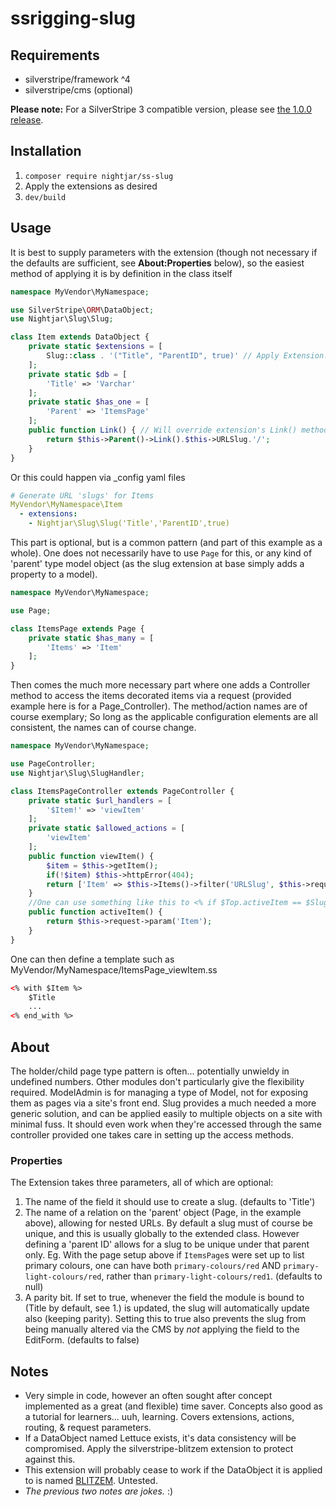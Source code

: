 # ssrigging-slug

## Requirements

* silverstripe/framework ^4
* silverstripe/cms (optional)

**Please note:** For a SilverStripe 3 compatible version, please see [the 1.0.0 release](https://github.com/nightjar/ssrigging-slug/tree/1.0.0).

## Installation

1. `composer require nightjar/ss-slug`
2. Apply the extensions as desired
3. `dev/build`

## Usage

It is best to supply parameters with the extension (though not necessary if the defaults are sufficient, see **About:Properties** below), so the easiest method of applying it is by definition in the class itself

```php
namespace MyVendor\MyNamespace;

use SilverStripe\ORM\DataObject;
use Nightjar\Slug\Slug;

class Item extends DataObject {
    private static $extensions = [
        Slug::class . '("Title", "ParentID", true)' // Apply Extension!
    ];
    private static $db = [
        'Title' => 'Varchar'
    ];
    private static $has_one = [
        'Parent' => 'ItemsPage'
    ];
    public function Link() { // Will override extension's Link() method
        return $this->Parent()->Link().$this->URLSlug.'/';
    }
}
```

Or this could happen via _config yaml files

```yaml
# Generate URL 'slugs' for Items
MyVendor\MyNamespace\Item
  - extensions:
    - Nightjar\Slug\Slug('Title','ParentID',true)
```

This part is optional, but is a common pattern (and part of this example as a whole). One does not necessarily have to use `Page` for this, or any kind of 'parent' type model object (as the slug extension at base simply adds a property to a model).

```php
namespace MyVendor\MyNamespace;

use Page;

class ItemsPage extends Page {
    private static $has_many = [
        'Items' => 'Item'
    ];
}
```

Then comes the much more necessary part where one adds a Controller method to access the items decorated items via a request (provided example here is for a Page_Controller). The method/action names are of course exemplary; So long as the applicable configuration elements are all consistent, the names can of course change.

```php
namespace MyVendor\MyNamespace;

use PageController;
use Nightjar\Slug\SlugHandler;

class ItemsPageController extends PageController {
    private static $url_handlers = [
        '$Item!' => 'viewItem'
    ];
    private static $allowed_actions = [
        'viewItem'
    ];
    public function viewItem() {
        $item = $this->getItem();
        if(!$item) $this->httpError(404);
        return ['Item' => $this->Items()->filter('URLSlug', $this->request->param('Item'))->first()];
    }
    //One can use something like this to <% if $Top.activeItem == $Slug %> in a menu
    public function activeItem() {
        return $this->request->param('Item');
    }
}
```

One can then define a template such as MyVendor/MyNamespace/ItemsPage_viewItem.ss

```html
<% with $Item %>
    $Title
    ...
<% end_with %>
```

## About
The holder/child page type pattern is often... potentially unwieldy in undefined numbers. Other modules don't particularly give the flexibility required. ModelAdmin is for managing a type of Model, not for exposing them as pages via a site's front end. Slug provides a much needed a more generic solution, and can be applied easily to multiple objects on a site with minimal fuss. It should even work when they're accessed through the same controller provided one takes care in setting up the access methods.

### Properties
The Extension takes three parameters, all of which are optional:

1. The name of the field it should use to create a slug. (defaults to 'Title')
2. The name of a relation on the 'parent' object (Page, in the example above), allowing for nested URLs. By default a slug must of course be unique, and this is usually globally to the extended class. However defining a 'parent ID' allows for a slug to be unique under that parent only. Eg. With the page setup above if `ItemsPage`s were set up to list primary colours, one can have both `primary-colours/red` AND `primary-light-colours/red`, rather than `primary-light-colours/red1`. (defaults to null)
3. A parity bit. If set to true, whenever the field the module is bound to (Title by default, see 1.) is updated, the slug will automatically update also (keeping parity). Setting this to true also prevents the slug from being manually altered via the CMS by _not_ applying the field to the EditForm. (defaults to false)

## Notes
- Very simple in code, however an often sought after concept implemented as a great (and flexible) time saver. Concepts also good as a tutorial for learners... uuh, learning. Covers extensions, actions, routing, & request parameters.
- If a DataObject named Lettuce exists, it's data consistency will be compromised. Apply the silverstripe-blitzem extension to protect against this.
- This extension will probably cease to work if the DataObject it is applied to is named [BLITZEM](http://www.yates.co.nz/brand/blitzem/). Untested.
- _The previous two notes are jokes._ :)
